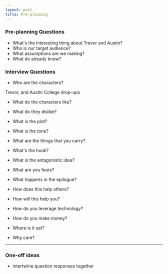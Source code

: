 ```yaml
---
layout: post
title: Pre-planning
---
```


### Pre-planning Questions
* What's the interesting thing about Trevor and Austin?
* Who is our target audience?
* What assumptions are we making?
* What do already know?

### Interview Questions

* Who are the characters?

Trevor, and Austin
College drop-ups

* What do the characters like?
* What do they dislike?

* What is the plot?
* What is the tone?
* What are the things that you carry?
* What's the hook?
* What is the antagonistic idea?
* What are you fears?
* What happens in the epilogue?

* How does this help others?
* How will this help you?
* How do you leverage technology?
* How do you make money?

* Where is it set?

* Why care?

---

### One-off ideas
* intertwine question responses together
